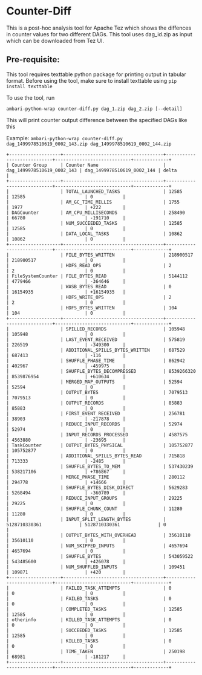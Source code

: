<!--
  Licensed under the Apache License, Version 2.0 (the "License");
  you may not use this file except in compliance with the License.
  You may obtain a copy of the License at

    http://www.apache.org/licenses/LICENSE-2.0

  Unless required by applicable law or agreed to in writing, software
  distributed under the License is distributed on an "AS IS" BASIS,
  WITHOUT WARRANTIES OR CONDITIONS OF ANY KIND, either express or implied.
  See the License for the specific language governing permissions and
  limitations under the License. See accompanying LICENSE file.
-->

Counter-Diff
============

This is a post-hoc analysis tool for Apache Tez which shows the diffences in counter
values for two different DAGs. This tool uses dag_id.zip as input which can be
downloaded from Tez UI.

Pre-requisite:
--------------
This tool requires texttable python package for printing output in tabular format.
Before using the tool, make sure to install texttable using `pip install texttable`

To use the tool, run

`ambari-python-wrap counter-diff.py dag_1.zip dag_2.zip [--detail]`

This will print counter output difference between the specified DAGs like this

Example: `ambari-python-wrap counter-diff.py dag_1499978510619_0002_143.zip dag_1499978510619_0002_144.zip`

```
+-------------------+-------------------------------------+----------------------------+----------------------------+-------------+
| Counter Group     | Counter Name                        | dag_1499978510619_0002_143 | dag_1499978510619_0002_144 | delta       |
+-------------------+-------------------------------------+----------------------------+----------------------------+-------------+
|                   | TOTAL_LAUNCHED_TASKS                | 12585                      | 12585                      | 0           |
|                   | AM_GC_TIME_MILLIS                   | 1755                       | 1977                       | +222        |
| DAGCounter        | AM_CPU_MILLISECONDS                 | 258490                     | 66780                      | -191710     |
|                   | NUM_SUCCEEDED_TASKS                 | 12585                      | 12585                      | 0           |
|                   | DATA_LOCAL_TASKS                    | 10862                      | 10862                      | 0           |
+-------------------+-------------------------------------+----------------------------+----------------------------+-------------+
|                   | FILE_BYTES_WRITTEN                  | 218900517                  | 218900517                  | 0           |
|                   | HDFS_READ_OPS                       | 2                          | 2                          | 0           |
| FileSystemCounter | FILE_BYTES_READ                     | 5144112                    | 4779466                    | -364646     |
|                   | WASB_BYTES_READ                     | 0                          | 16154935                   | +16154935   |
|                   | HDFS_WRITE_OPS                      | 2                          | 2                          | 0           |
|                   | HDFS_BYTES_WRITTEN                  | 104                        | 104                        | 0           |
+-------------------+-------------------------------------+----------------------------+----------------------------+-------------+
|                   | SPILLED_RECORDS                     | 105948                     | 105948                     | 0           |
|                   | LAST_EVENT_RECEIVED                 | 575819                     | 226519                     | -349300     |
|                   | ADDITIONAL_SPILLS_BYTES_WRITTEN     | 687529                     | 687413                     | -116        |
|                   | SHUFFLE_PHASE_TIME                  | 862942                     | 402967                     | -459975     |
|                   | SHUFFLE_BYTES_DECOMPRESSED          | 8539266320                 | 8539876954                 | +610634     |
|                   | MERGED_MAP_OUTPUTS                  | 52594                      | 52594                      | 0           |
|                   | OUTPUT_BYTES                        | 7079513                    | 7079513                    | 0           |
|                   | OUTPUT_RECORDS                      | 85883                      | 85883                      | 0           |
|                   | FIRST_EVENT_RECEIVED                | 256781                     | 38903                      | -217878     |
|                   | REDUCE_INPUT_RECORDS                | 52974                      | 52974                      | 0           |
|                   | INPUT_RECORDS_PROCESSED             | 4587575                    | 4563880                    | -23695      |
| TaskCounter       | OUTPUT_BYTES_PHYSICAL               | 105752877                  | 105752877                  | 0           |
|                   | ADDITIONAL_SPILLS_BYTES_READ        | 715818                     | 713333                     | -2485       |
|                   | SHUFFLE_BYTES_TO_MEM                | 537430239                  | 538217106                  | +786867     |
|                   | MERGE_PHASE_TIME                    | 280112                     | 294778                     | +14666      |
|                   | SHUFFLE_BYTES_DISK_DIRECT           | 5629283                    | 5268494                    | -360789     |
|                   | REDUCE_INPUT_GROUPS                 | 29225                      | 29225                      | 0           |
|                   | SHUFFLE_CHUNK_COUNT                 | 11280                      | 11280                      | 0           |
|                   | INPUT_SPLIT_LENGTH_BYTES            | 5128710330361              | 5128710330361              | 0           |
|                   | OUTPUT_BYTES_WITH_OVERHEAD          | 35610110                   | 35610110                   | 0           |
|                   | NUM_SKIPPED_INPUTS                  | 4657694                    | 4657694                    | 0           |
|                   | SHUFFLE_BYTES                       | 543059522                  | 543485600                  | +426078     |
|                   | NUM_SHUFFLED_INPUTS                 | 109451                     | 109871                     | +420        |
+-------------------+-------------------------------------+----------------------------+----------------------------+-------------+
|                   | FAILED_TASK_ATTEMPTS                | 0                          | 0                          | 0           |
|                   | FAILED_TASKS                        | 0                          | 0                          | 0           |
|                   | COMPLETED_TASKS                     | 12585                      | 12585                      | 0           |
| otherinfo         | KILLED_TASK_ATTEMPTS                | 0                          | 0                          | 0           |
|                   | SUCCEEDED_TASKS                     | 12585                      | 12585                      | 0           |
|                   | KILLED_TASKS                        | 0                          | 0                          | 0           |
|                   | TIME_TAKEN                          | 250198                     | 68981                      | -181217     |
+-------------------+-------------------------------------+----------------------------+----------------------------+-------------+
```